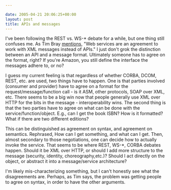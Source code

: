 ```yaml
---

date: 2005-04-21 20:06:25+00:00
layout: post
title: APIs and messages
---
```


I've been following the REST vs. WS-* debate for a while, but one thing still confuses me.  As Tim Bray [mentions](http://www.businessweek.com/technology/content/apr2005/tc20050421_1855.htm), "Web services are an agreement to work with XML messages instead of APIs."  I just don't grok the distinction between an API and a message format.  Ultimately someone has to agree on the format, right?  If you're Amazon, you still define the interface the messages adhere to, or no?

I guess my current feeling is that regardless of whether CORBA, DCOM, REST, etc. are used, two things have to happen.  One is that parties involved (consumer and provider) have to agree on a format for the request/message/function call - is it ASM, other protocols, SOAP over XML, etc.  There seems to be a big win now that people generally use XML over HTTP for the bits in the message - interoperability wins.  The second thing is that the two parties have to agree on what can be done with the service/function/object.  E.g., can I get the book ISBN?  How is it formatted?  What if there are two different editions?

This can be distinguished as agreement on syntax, and agreement on semantics.  Rephrased, How can I get something, and what can I get.   Then, almost secondary to those negotiations, one can decide how to actually invoke the service.  That seems to be where REST, WS-*, CORBA debates happen.  Should it be XML over HTTP, or should I add more structure to the message (security, identity, choreography,etc.)?  Should I act directly on the object, or abstract it into a message/service architecture?

I'm likely mis-characterizing something, but I can't honestly see what the disagreements are.  Perhaps, as Tim says, the problem was getting people to agree on syntax, in order to have the other arguments.
